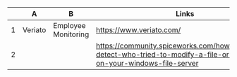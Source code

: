 |   | A       | B                   | Links                                                                                                                                    |
|---|---------|---------------------|--------------------------------------------------------------------------------------------------------------------------------------------|
| 1 | Veriato | Employee Monitoring | https://www.veriato.com/                                                                                                                 |
| 2 |         |                     | https://community.spiceworks.com/how_to/164588-detect-who-tried-to-modify-a-file-or-a-folder-on-your-windows-file-server |

